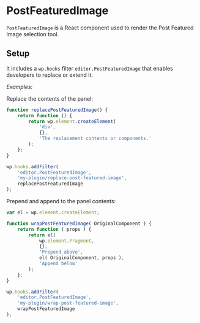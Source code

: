 # PostFeaturedImage

`PostFeaturedImage` is a React component used to render the Post Featured Image selection tool.

## Setup

It includes a `wp.hooks` filter `editor.PostFeaturedImage` that enables developers to replace or extend it.

_Examples:_

Replace the contents of the panel:

```js
function replacePostFeaturedImage() {
	return function () {
		return wp.element.createElement(
			'div',
			{},
			'The replacement contents or components.'
		);
	};
}

wp.hooks.addFilter(
	'editor.PostFeaturedImage',
	'my-plugin/replace-post-featured-image',
	replacePostFeaturedImage
);
```

Prepend and append to the panel contents:

```js
var el = wp.element.createElement;

function wrapPostFeaturedImage( OriginalComponent ) {
	return function ( props ) {
		return el(
			wp.element.Fragment,
			{},
			'Prepend above',
			el( OriginalComponent, props ),
			'Append below'
		);
	};
}

wp.hooks.addFilter(
	'editor.PostFeaturedImage',
	'my-plugin/wrap-post-featured-image',
	wrapPostFeaturedImage
);
```
